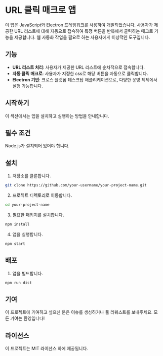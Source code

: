 # URL 클릭 매크로 앱

이 앱은 JavaScript와 Electron 프레임워크를 사용하여 개발되었습니다. 사용자가 제공한 URL 리스트에 대해 자동으로 접속하여 특정 버튼을 반복해서 클릭하는 매크로 기능을 제공합니다. 웹 자동화 작업을 필요로 하는 사용자에게 이상적인 도구입니다.

## 기능

- **URL 리스트 처리**: 사용자가 제공한 URL 리스트에 순차적으로 접속합니다.
- **자동 클릭 매크로**: 사용자가 지정한 css로 해당 버튼을 자동으로 클릭합니다.
- **Electron 기반**: 크로스 플랫폼 데스크탑 애플리케이션으로, 다양한 운영 체제에서 실행 가능합니다.

## 시작하기

이 섹션에서는 앱을 설치하고 실행하는 방법을 안내합니다.

## 필수 조건

Node.js가 설치되어 있어야 합니다.

## 설치

1. 저장소를 클론합니다.

```bash
git clone https://github.com/your-username/your-project-name.git
```

2. 프로젝트 디렉토리로 이동합니다.

```bash
cd your-project-name
```

3. 필요한 패키지를 설치합니다.

```bash
npm install
```

4. 앱을 실행합니다.

```bash
npm start
```

## 배포

1. 앱을 빌드합니다.

```bash
npm run dist
```

## 기여

이 프로젝트에 기여하고 싶으신 분은 이슈를 생성하거나 풀 리퀘스트를 보내주세요. 모든 기여는 환영입니다!

## 라이선스

이 프로젝트는 MIT 라이선스 하에 제공됩니다.
